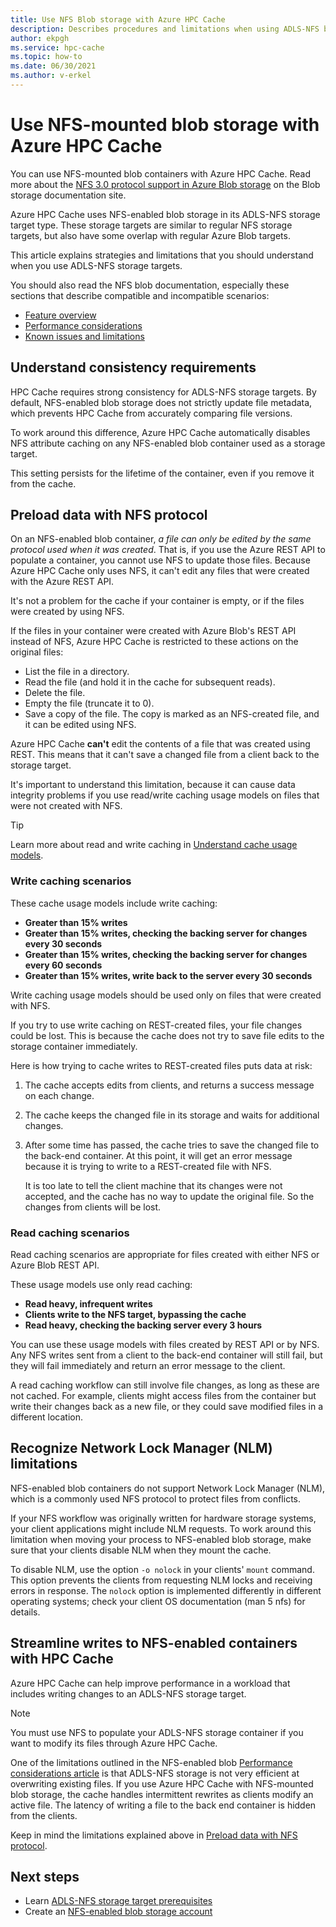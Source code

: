 ```yaml
---
title: Use NFS Blob storage with Azure HPC Cache 
description: Describes procedures and limitations when using ADLS-NFS blob storage with Azure HPC Cache
author: ekpgh
ms.service: hpc-cache
ms.topic: how-to
ms.date: 06/30/2021
ms.author: v-erkel
---
```


# Use NFS-mounted blob storage with Azure HPC Cache

You can use NFS-mounted blob containers with Azure HPC Cache. Read more about the [NFS 3.0 protocol support in Azure Blob storage](../storage/blobs/network-file-system-protocol-support.md) on the Blob storage documentation site.

Azure HPC Cache uses NFS-enabled blob storage in its ADLS-NFS storage target type. These storage targets are similar to regular NFS storage targets, but also have some overlap with regular Azure Blob targets.

This article explains strategies and limitations that you should understand when you use ADLS-NFS storage targets.

You should also read the NFS blob documentation, especially these sections that describe compatible and incompatible scenarios:

* [Feature overview](../storage/blobs/network-file-system-protocol-support.md)
* [Performance considerations](../storage/blobs/network-file-system-protocol-support-performance.md)
* [Known issues and limitations](../storage/blobs/network-file-system-protocol-known-issues.md)

## Understand consistency requirements

HPC Cache requires strong consistency for ADLS-NFS storage targets. By default, NFS-enabled blob storage does not strictly update file metadata, which prevents HPC Cache from accurately comparing file versions.

To work around this difference, Azure HPC Cache automatically disables NFS attribute caching on any NFS-enabled blob container used as a storage target.

This setting persists for the lifetime of the container, even if you remove it from the cache.

## Preload data with NFS protocol

On an NFS-enabled blob container, *a file can only be edited by the same protocol used when it was created*. That is, if you use the Azure REST API to populate a container, you cannot use NFS to update those files. Because Azure HPC Cache only uses NFS, it can't edit any files that were created with the Azure REST API.

It's not a problem for the cache if your container is empty, or if the files were created by using NFS.

If the files in your container were created with Azure Blob's REST API instead of NFS, Azure HPC Cache is restricted to these actions on the original files:

* List the file in a directory.
* Read the file (and hold it in the cache for subsequent reads).
* Delete the file.
* Empty the file (truncate it to 0).
* Save a copy of the file. The copy is marked as an NFS-created file, and it can be edited using NFS.

Azure HPC Cache **can't** edit the contents of a file that was created using REST. This means that it can't save a changed file from a client back to the storage target.

It's important to understand this limitation, because it can cause data integrity problems if you use read/write caching usage models on files that were not created with NFS.

> [!TIP]
> Learn more about read and write caching in [Understand cache usage models](cache-usage-models.md).

### Write caching scenarios

These cache usage models include write caching:

* **Greater than 15% writes**
* **Greater than 15% writes, checking the backing server for changes every 30 seconds**
* **Greater than 15% writes, checking the backing server for changes every 60 seconds**
* **Greater than 15% writes, write back to the server every 30 seconds**

Write caching usage models should be used only on files that were created with NFS.

If you try to use write caching on REST-created files, your file changes could be lost. This is because the cache does not try to save file edits to the storage container immediately.

Here is how trying to cache writes to REST-created files puts data at risk:

1. The cache accepts edits from clients, and returns a success message on each change.
1. The cache keeps the changed file in its storage and waits for additional changes.
1. After some time has passed, the cache tries to save the changed file to the back-end container. At this point, it will get an error message because it is trying to write to a REST-created file with NFS.

   It is too late to tell the client machine that its changes were not accepted, and the cache has no way to update the original file. So the changes from clients will be lost.

### Read caching scenarios

Read caching scenarios are appropriate for files created with either NFS or Azure Blob REST API.

These usage models use only read caching:

* **Read heavy, infrequent writes**
* **Clients write to the NFS target, bypassing the cache**
* **Read heavy, checking the backing server every 3 hours**

You can use these usage models with files created by REST API or by NFS. Any NFS writes sent from a client to the back-end container will still fail, but they will fail immediately and return an error message to the client.

A read caching workflow can still involve file changes, as long as these are not cached. For example, clients might access files from the container but write their changes back as a new file, or they could save modified files in a different location.

## Recognize Network Lock Manager (NLM) limitations

NFS-enabled blob containers do not support Network Lock Manager (NLM), which is a commonly used NFS protocol to protect files from conflicts.

If your NFS workflow was originally written for hardware storage systems, your client applications might include NLM requests. To work around this limitation when moving your process to NFS-enabled blob storage, make sure that your clients disable NLM when they mount the cache.

To disable NLM, use the option ``-o nolock`` in your clients' ``mount`` command. This option prevents the clients from requesting NLM locks and receiving errors in response. The ``nolock`` option is implemented differently in different operating systems; check your client OS documentation (man 5 nfs) for details.

## Streamline writes to NFS-enabled containers with HPC Cache

Azure HPC Cache can help improve performance in a workload that includes writing changes to an ADLS-NFS storage target.

> [!NOTE]
> You must use NFS to populate your ADLS-NFS storage container if you want to modify its files through Azure HPC Cache.

One of the limitations outlined in the NFS-enabled blob [Performance considerations article](../storage/blobs/network-file-system-protocol-support-performance.md) is that ADLS-NFS storage is not very efficient at overwriting existing files. If you use Azure HPC Cache with NFS-mounted blob storage, the cache handles intermittent rewrites as clients modify an active file. The latency of writing a file to the back end container is hidden from the clients.

Keep in mind the limitations explained above in [Preload data with NFS protocol](#preload-data-with-nfs-protocol).

## Next steps

* Learn [ADLS-NFS storage target prerequisites](hpc-cache-prerequisites.md#nfs-mounted-blob-adls-nfs-storage-requirements)
* Create an [NFS-enabled blob storage account](../storage/blobs/network-file-system-protocol-support-how-to.md)
